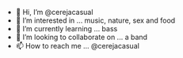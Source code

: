- 👋 Hi, I’m @cerejacasual
- 👀 I’m interested in ... music, nature, sex and food
- 🌱 I’m currently learning ... bass 
- 💞️ I’m looking to collaborate on ... a band
- 📫 How to reach me ... @cerejacasual 

<!---
cerejacasual/cerejacasual is a ✨ special ✨ repository because its `README.md` (this file) appears on your GitHub profile.
You can click the Preview link to take a look at your changes.
--->
